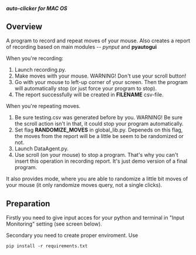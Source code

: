 ##### auto-clicker for MAC OS

## Overview

A program to record and repeat moves of your mouse. Also creates a report of recording based on main modules -- $pynput$ and **pyautogui** 

When you're recording:
1. Launch recording.py. 
2. Make moves with your mouse. WARNING! Don't use your scroll button!
3. Go with your mouse to left-up corner of your screen. Then the program will automatically stop (or just force your program to stop).
4. The report successfully will be created in **FILENAME** csv-file.

When you're repeating moves.
1. Be sure testing.csv was generated before by you. WARNING! Be sure the scroll action isn't in that, it could stop your program automatically.
2. Set flag **RANDOMIZE_MOVES** in global_lib.py. Depeneds on this flag, the moves from the report will be a little be seem to be randomized or not.
3. Launch DataAgent.py. 
4. Use scroll (on your mouse) to stop a program. That's why you can't insert this operation in recording report. It's just demo version of a final program.

It also provides mode, where you are able to randomize a little bit moves of your mouse (it only randomize moves query, not a single clicks). 

## Preparation

Firstly you need to give input acces for your python and terminal in "Input Monitoring" setting (see screen below).

[](https://imgur.com/a/6yzWwns)

Secondary you need to create proper enviroment. Use

```pip install -r requirements.txt``` 



